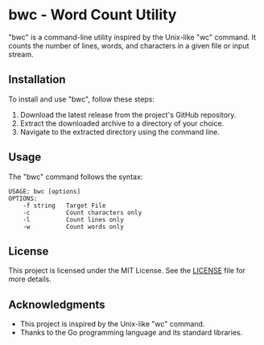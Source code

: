 # bwc - Word Count Utility
"bwc" is a command-line utility inspired by the Unix-like "wc" command. It counts the number of lines, words, and characters in a given file or input stream.

## Installation
To install and use "bwc", follow these steps:

1. Download the latest release from the project's GitHub repository.
2. Extract the downloaded archive to a directory of your choice.
3. Navigate to the extracted directory using the command line.

## Usage
The "bwc" command follows the syntax:
```text
USAGE: bwc [options]
OPTIONS:
    -f string   Target File
    -c          Count characters only
    -l          Count lines only
    -w          Count words only
```

## License

This project is licensed under the MIT License. See the [LICENSE](LICENSE) file for more details.

## Acknowledgments

- This project is inspired by the Unix-like "wc" command.
- Thanks to the Go programming language and its standard libraries.